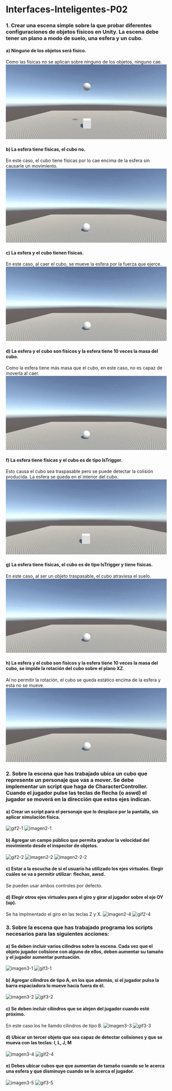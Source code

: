 # Interfaces-Inteligentes-P02

### 1. Crear una escena simple sobre la que probar diferentes configuraciones de objetos físicos en Unity. La escena debe tener un plano a modo de suelo, una esfera y un cubo.
  #### a) Ninguno de los objetos será físico.
  Como las físicas no se aplican sobre ninguno de los objetos, ninguno cae.
  ![gif1](https://github.com/alu0101142104/Interfaces-Inteligentes-P02/blob/f3f6721fd679d76253b09d5727d5a4f235814269/gifs/1-1.gif)
  #### b) La esfera tiene físicas, el cubo no.
  En este caso, el cubo tiene físicas por lo cae encima de la esfera sin causarle un movimiento.
  ![gif2](https://github.com/alu0101142104/Interfaces-Inteligentes-P02/blob/f3f6721fd679d76253b09d5727d5a4f235814269/gifs/1-2.gif)
  #### c) La esfera y el cubo tienen físicas.
  En este caso, al caer el cubo, se mueve la esfera por la fuerza que ejerce.
  ![gif3](https://github.com/alu0101142104/Interfaces-Inteligentes-P02/blob/f3f6721fd679d76253b09d5727d5a4f235814269/gifs/1-3.gif)
  #### d) La esfera y el cubo son físicos y la esfera tiene 10 veces la masa del cubo.
  Como la esfera tiene más masa que el cubo, en este caso, no es capaz de moverla al caer.
  ![gif4](https://github.com/alu0101142104/Interfaces-Inteligentes-P02/blob/f3f6721fd679d76253b09d5727d5a4f235814269/gifs/1-4.gif)
  #### f) La esfera tiene físicas y el cubo es de tipo IsTrigger.
  Esto causa el cubo sea traspasable pero se puede detectar la colisión producida. La esfera se queda en el interior del cubo.
  ![gif5](https://github.com/alu0101142104/Interfaces-Inteligentes-P02/blob/f3f6721fd679d76253b09d5727d5a4f235814269/gifs/1-5.gif)
  #### g) La esfera tiene físicas, el cubo es de tipo IsTrigger y tiene físicas.
  En este caso, al ser un objeto traspasable, el cubo atraviesa el suelo.
  ![gif6](https://github.com/alu0101142104/Interfaces-Inteligentes-P02/blob/f3f6721fd679d76253b09d5727d5a4f235814269/gifs/1-6.gif)
  #### h) La esfera y el cubo son físicos y la esfera tiene 10 veces la masa del cubo, se impide la rotación del cubo sobre el plano XZ.
  Al no permitir la rotación, el cubo se queda estático encima de la esfera y esta no se mueve.
  ![gif7](https://github.com/alu0101142104/Interfaces-Inteligentes-P02/blob/f3f6721fd679d76253b09d5727d5a4f235814269/gifs/1-7.gif)


### 2. Sobre la escena que has trabajado ubica un cubo que represente un personaje que vas a mover. Se debe implementar un script que haga de CharacterController. Cuando el jugador pulse las teclas de flecha (o aswd) el jugador se moverá en la dirección que estos ejes indican.
  #### a) Crear un script para el personaje que lo desplace por la pantalla, sin aplicar simulación física.
  ![gif2-1]()
  ![imagen2-1]()
  #### b) Agregar un campo público que permita graduar la velocidad del movimiento desde el inspector de objetos.
  ![gif2-2]()
  ![imagen2-2]()
  ![imagen2-2-2]()
  #### c) Estar a la escucha de si el usuario ha utilizado los ejes virtuales. Elegir cuáles se va a permitir utilizar: flechas, awsd.
  Se pueden usar ambos controles por defecto.
  #### d) Elegir otros ejes virtuales para el giro y girar al jugador sobre el eje OY (up).
  Se ha implmentado el giro en las teclas Z y X.
  ![imagen2-4]()
  ![gif2-4]()


### 3. Sobre la escena que has trabajado programa los scripts necesarios para las siguientes acciones:
  #### a) Se deben incluir varios cilindros sobre la escena. Cada vez que el objeto jugador colisione con alguno de ellos, deben aumentar su tamaño y el jugador aumentar puntuación.
  ![imagen3-1]()
  ![gif3-1]()
  #### b) Agregar cilindros de tipo A, en los que además, si el jugador pulsa la barra espaciadora lo mueve hacia fuera de él.
  ![imagen3-2]()
  ![gif3-2]()
  #### c) Se deben incluir cilindros que se alejen del jugador cuando esté próximo.
  En este caso los he llamdo cilindros de tipo B.
  ![imagen3-3]()
  ![gif3-3]()
  #### d) Ubicar un tercer objeto que sea capaz de detectar colisiones y que se mueva con las teclas: I, L, J, M
  ![imagen3-4]()
  ![gif2-4]()
  #### e) Debes ubicar cubos que que aumentan de tamaño cuando se le acerca una esfera y que disminuye cuando se le acerca el jugador.
  ![imagen3-5]()
  ![gif3-5]()
